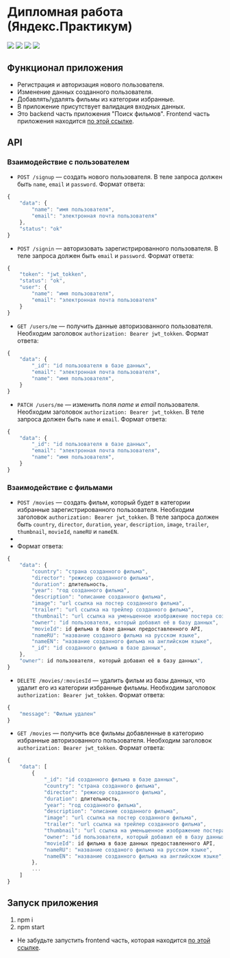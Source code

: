 # Дипломная работа (Яндекс.Практикум)

![](https://shields.io/badge/-JavaScript-yellow)
![](https://shields.io/badge/-Node.js-3E863D)
![](https://shields.io/badge/-MongoDB-00E661)
![](https://shields.io/badge/-Express.JS-384752)

## Функционал приложения 

* Регистрация и авторизация нового пользователя.
* Изменение данных созданного пользователя.
* Добавлять/удалять фильмы из категории избранные.
* В приложение присутствует валидация входных данных.
* Это backend часть приложения "Поиск фильмов". Frontend часть приложения находится [по этой ссылке](https://github.com/tyt34/movies-explorer-frontend). 

## API

### Взаимодействие с пользователем 

* `POST /signup` — создать нового пользователя. В теле запроса должен быть `name`, `email` и `password`. Формат ответа: 
```ts
{
    "data": {
        "name": "имя пользователя",
        "email": "электронная почта пользователя"
    },
    "status": "ok"
}
```

* `POST /signin` — авторизовать зарегистрированного пользователя. В теле запроса должен быть `email` и `password`. Формат ответа: 
```ts
{
    "token": "jwt_tokken",
    "status": "ok",
    "user": {
        "name": "имя пользователя",
        "email": "электронная почта пользователя"
    }
}
```

* `GET /users/me` — получить данные авторизованного пользователя. Необходим заголовок `authorization: Bearer jwt_tokken`. Формат ответа: 
```ts
{
    "data": {
        "_id": "id пользователя в базе данных",
        "email": "электронная почта пользователя",
        "name": "имя пользователя",
    }
}
```

* `PATCH /users/me` — изменить поля *name* и *email* пользователя. Необходим заголовок `authorization: Bearer jwt_tokken`. В теле запроса должен быть `name` и `email`. Формат ответа: 
```ts
{
    "data": {
        "_id": "id пользователя в базе данных",
        "email": "электронная почта пользователя",
        "name": "имя пользователя",
    }
}
```

### Взаимодействие с фильмами

* `POST /movies` — создать фильм, который будет в категории избранные зарегистрированного пользователя. Необходим заголовок `authorization: Bearer jwt_tokken`. В теле запроса должен быть `country`, `director`, `duration`, `year`, `description`, `image`, `trailer`, `thumbnail`, `movieId`, `nameRU` и `nameEN`.
* 
* Формат ответа: 
```ts
{
    "data": {
        "country": "страна созданного фильма",
        "director": "режисер созданного фильма",
        "duration": длительность,
        "year": "год созданного фильма",
        "description": "описание созданного фильма",
        "image": "url ссылка на постер созданного фильма",
        "trailer": "url ссылка на трейлер созданного фильма",
        "thumbnail": "url ссылка на уменьшенное изображение постера созданного фильма",
        "owner": "id пользователя, который добавил её в базу данных",
        "movieId": id фильма в базе данных предоставленного API,
        "nameRU": "название созданого фильма на русском языке",
        "nameEN": "название созданного фильма на английском языке",
        "_id": "id созданного фильма в базе данных",
    },
    "owner": id пользователя, который добавил её в базу данных",
}
```

* `DELETE /movies/:moviesId` — удалить фильм из базы данных, что удалит его из категории избранные фильмы. Необходим заголовок `authorization: Bearer jwt_tokken`. Формат ответа: 
```ts
{
    "message": "Фильм удален"
}
```

* `GET /movies` — получить все фильмы добавленные в категорию избранные авторизованного пользователя. Необходим заголовок `authorization: Bearer jwt_tokken`. Формат ответа: 
```ts
{
    "data": [
        {
            "_id": "id созданного фильма в базе данных",
            "country": "страна созданного фильма",
            "director": "режисер созданного фильма",
            "duration": длительность,
            "year": "год созданного фильма",
            "description": "описание созданного фильма",
            "image": "url ссылка на постер созданного фильма",
            "trailer": "url ссылка на трейлер созданного фильма",
            "thumbnail": "url ссылка на уменьшенное изображение постера созданного фильма",
            "owner": "id пользователя, который добавил её в базу данных",
            "movieId": id фильма в базе данных предоставленного API,
            "nameRU": "название созданого фильма на русском языке",
            "nameEN": "название созданного фильма на английском языке",
        },
        ...
    ]
}
```

## Запуск приложения
1. npm i
2. npm start

- Не забудьте запустить frontend часть, которая находится [по этой ссылке](https://github.com/tyt34/movies-explorer-frontend). 
